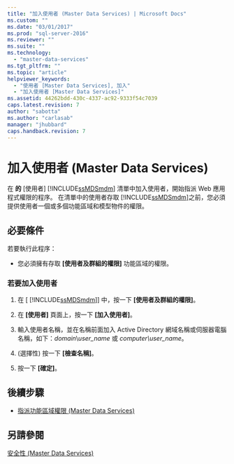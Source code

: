 ```yaml
---
title: "加入使用者 (Master Data Services) | Microsoft Docs"
ms.custom: ""
ms.date: "03/01/2017"
ms.prod: "sql-server-2016"
ms.reviewer: ""
ms.suite: ""
ms.technology: 
  - "master-data-services"
ms.tgt_pltfrm: ""
ms.topic: "article"
helpviewer_keywords: 
  - "使用者 [Master Data Services], 加入"
  - "加入使用者 [Master Data Services]"
ms.assetid: 44262bdd-430c-4337-ac92-9333f54c7039
caps.latest.revision: 7
author: "sabotta"
ms.author: "carlasab"
manager: "jhubbard"
caps.handback.revision: 7
---
```

# 加入使用者 (Master Data Services)
  在 **的** [使用者] [!INCLUDE[ssMDSmdm](../includes/ssmdsmdm-md.md)] 清單中加入使用者，開始指派 Web 應用程式權限的程序。 在清單中的使用者存取 [!INCLUDE[ssMDSmdm](../includes/ssmdsmdm-md.md)]之前，您必須提供使用者一個或多個功能區域和模型物件的權限。  
  
## 必要條件  
 若要執行此程序：  
  
-   您必須擁有存取 **[使用者及群組的權限]** 功能區域的權限。  
  
### 若要加入使用者  
  
1.  在 [ [!INCLUDE[ssMDSmdm](../includes/ssmdsmdm-md.md)]] 中，按一下 **[使用者及群組的權限]**。  
  
2.  在 **[使用者]** 頁面上，按一下 **[加入使用者]**。  
  
3.  輸入使用者名稱，並在名稱前面加入 Active Directory 網域名稱或伺服器電腦名稱，如下：*domain*\\*user_name* 或 *computer\user_name*。  
  
4.  (選擇性) 按一下 **[檢查名稱]**。  
  
5.  按一下 **[確定]**。  
  
## 後續步驟  
  
-   [指派功能區域權限 &#40;Master Data Services&#41;](../master-data-services/assign-functional-area-permissions-master-data-services.md)  
  
## 另請參閱  
 [安全性 &#40;Master Data Services&#41;](../master-data-services/security-master-data-services.md)  
  
  